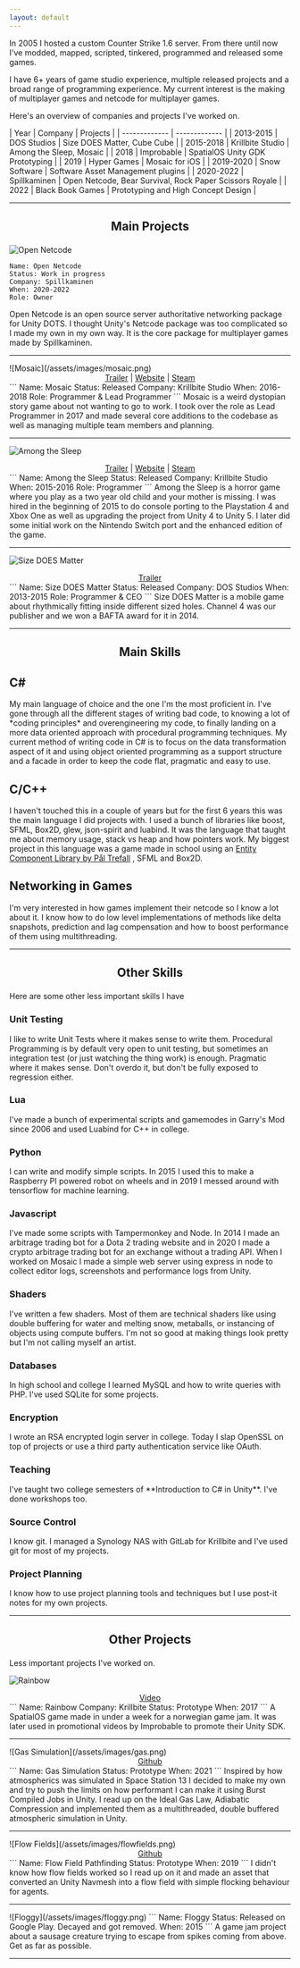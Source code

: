 ```yaml
---
layout: default
---
```

In 2005 I hosted a custom Counter Strike 1.6 server. From there until now I've modded, mapped, scripted, tinkered, programmed and released some games.

I have 6+ years of game studio experience, multiple released projects and a broad range of programming experience. 
My current interest is the making of multiplayer games and netcode for multiplayer games.

Here's an overview of companies and projects I've worked on.

| Year  | Company | Projects |
| ------------- | ------------- |
| 2013-2015  | DOS Studios | Size DOES Matter, Cube Cube |
| 2015-2018  | Krillbite Studio | Among the Sleep, Mosaic |
| 2018  | Improbable | SpatialOS Unity GDK Prototyping |
| 2019  | Hyper Games | Mosaic for iOS |
| 2019-2020  | Snow Software  | Software Asset Management plugins |
| 2020-2022  | Spillkaminen | Open Netcode, Bear Survival, Rock Paper Scissors Royale |
| 2022 | Black Book Games | Prototyping and High Concept Design |
<hr>

<h2>
  <p align="center">
  Main Projects
  </p>
</h2>

![Open Netcode](/assets/images/netcode.png)
```
Name: Open Netcode
Status: Work in progress
Company: Spillkaminen
When: 2020-2022
Role: Owner
```
Open Netcode is an open source server authoritative networking package for Unity DOTS. I thought Unity's Netcode package was too complicated so I made my own in my own way. It is the core package for multiplayer games made by Spillkaminen.

<hr>
![Mosaic](/assets/images/mosaic.png)
<div style="text-align: center">
  <a href="https://www.youtube.com/watch?v=yLuJ2WqwTJE" target="_blank">Trailer</a>
   | 
  <a href="https://www.mosaiccorp.biz/" target="_blank">Website</a>
   | 
  <a href="https://store.steampowered.com/app/349270/Mosaic/" target="_blank">Steam</a>
</div>
```
Name: Mosaic
Status: Released
Company: Krillbite Studio
When: 2016-2018
Role: Programmer & Lead Programmer
```
Mosaic is a weird dystopian story game about not wanting to go to work. I took over the role as Lead Programmer in 2017 and made several core additions to the codebase as well as managing multiple team members and planning. 
<hr> 

![Among the Sleep](/assets/images/amongthesleep.png)
<div style="text-align: center">
  <a href="https://www.youtube.com/watch?v=xx-JIfxHXGs" target="_blank">Trailer</a>
   | 
  <a href="http://www.amongthesleep.com/" target="_blank">Website</a>
   | 
  <a href="https://store.steampowered.com/app/250620/Among_the_Sleep__Enhanced_Edition/" target="_blank">Steam</a>
</div>
```
Name: Among the Sleep
Status: Released
Company: Krillbite Studio
When: 2015-2016
Role: Programmer
```
Among the Sleep is a horror game where you play as a two year old child and your mother is missing. I was hired in the beginning of 2015 to do console porting to the Playstation 4 and Xbox One as well as upgrading the project from Unity 4 to Unity 5. I later did some initial work on the Nintendo Switch port and the enhanced edition of the game.
<hr> 

![Size DOES Matter](/assets/images/sizedoesmatter.png)
<div style="text-align: center">
  <a href="https://www.youtube.com/watch?v=XskLH-hOQgs" target="_blank">Trailer</a>
</div>
```
Name: Size DOES Matter
Status: Released
Company: DOS Studios
When: 2013-2015
Role: Programmer & CEO
```
Size DOES Matter is a mobile game about rhythmically fitting inside different sized holes. Channel 4 was our publisher and we won a BAFTA award for it in 2014.
<hr>
<h2>
  <p align="center">
  Main Skills
  </p>
</h2>
<h2>
C#
</h2>
My main language of choice and the one I'm the most proficient in. I've gone through all the different stages of writing bad code, to knowing a lot of *coding principles* and overengineering my code, to finally landing on a more data oriented approach with procedural programming techniques. My current method of writing code in C# is to focus on the data transformation aspect of it and using object oriented programming as a support structure and a facade in order to keep the code flat, pragmatic and easy to use.

<h2>
C/C++
</h2>
I haven't touched this in a couple of years but for the first 6 years this was the main language I did projects with. I used a bunch of libraries like boost, SFML, Box2D, glew, json-spirit and luabind. It was the language that taught me about memory usage, stack vs heap and how pointers work. My biggest project in this language was a game made in school using an 
<a href="https://github.com/ptrefall/propcomp">Entity Component Library by Pål Trefall</a>
, SFML and Box2D.

<h2>
Networking in Games
</h2>
I'm very interested in how games implement their netcode so I know a lot about it. I know how to do low level implementations of methods like delta snapshots, prediction and lag compensation and how to boost performance of them using multithreading.

<hr> 
<h2>
  <p align="center">
  Other Skills
  </p>
</h2>
Here are some other less important skills I have
<br/>

<h3>
Unit Testing
</h3> 
I like to write Unit Tests where it makes sense to write them. Procedural Programming is by default very open to unit testing, but sometimes an integration test (or just watching the thing work) is enough. Pragmatic where it makes sense. Don't overdo it, but don't be fully exposed to regression either.

<h3>
Lua
</h3>
I've made a bunch of experimental scripts and gamemodes in Garry's Mod since 2006 and used Luabind for C++ in college.

<h3>
Python
</h3>
I can write and modify simple scripts. In 2015 I used this to make a Raspberry PI powered robot on wheels and in 2019 I messed around with tensorflow for machine learning. 

<h3>
Javascript
</h3>
I've made some scripts with Tampermonkey and Node. In 2014 I made an arbitrage trading bot for a Dota 2 trading website and in 2020 I made a crypto arbitrage trading bot for an exchange without a trading API. When I worked on Mosaic I made a simple web server using express in node to collect editor logs, screenshots and performance logs from Unity.

<h3>
Shaders
</h3>
I've written a few shaders. Most of them are technical shaders like using double buffering for water and melting snow, metaballs, or instancing of objects using compute buffers. I'm not so good at making things look pretty but I'm not calling myself an artist. 

<h3>
Databases
</h3>
In high school and college I learned MySQL and how to write queries with PHP. I've used SQLite for some projects.

<h3>
Encryption
</h3>
I wrote an RSA encrypted login server in college. Today I slap OpenSSL on top of projects or use a third party authentication service like OAuth. 

<h3>
Teaching
</h3>
I've taught two college semesters of **Introduction to C# in Unity**. I've done workshops too.

<h3>
Source Control
</h3>
I know git. I managed a Synology NAS with GitLab for Krillbite and I've used git for most of my projects.

<h3>
Project Planning
</h3>
I know how to use project planning tools and techniques but I use post-it notes for my own projects.

<hr>
<h2>
  <p align="center">
  Other Projects
  </p>
</h2>

Less important projects I've worked on.

![Rainbow](/assets/images/rainbow.png)
<div style="text-align: center">
  <a href="https://www.youtube.com/watch?v=VamCsnV-or4" target="_blank">Video</a>
</div>
```
Name: Rainbow
Company: Krillbite
Status: Prototype
When: 2017
```
A SpatialOS game made in under a week for a norwegian game jam. It was later used in promotional videos by Improbable to promote their Unity SDK. 

<hr>
![Gas Simulation](/assets/images/gas.png)
<div style="text-align: center">
  <a href="https://github.com/polartron/gas-flow" target="_blank">Github</a>
</div>
```
Name: Gas Simulation
Status: Prototype
When: 2021
```
Inspired by how atmospherics was simulated in Space Station 13 I decided to make my own and try to push the limits on how performant I can make it using Burst Compiled Jobs in Unity. I read up on the Ideal Gas Law, Adiabatic Compression and implemented them as a multithreaded, double buffered atmospheric simulation in Unity. 

<hr> 
![Flow Fields](/assets/images/flowfields.png)
<div style="text-align: center">
  <a href="https://github.com/polartron/FlowFields" target="_blank">Github</a>
</div>
```
Name: Flow Field Pathfinding
Status: Prototype
When: 2019
```
I didn't know how flow fields worked so I read up on it and made an asset that converted an Unity Navmesh into a flow field with simple flocking behaviour for agents.

<hr> 
![Floggy](/assets/images/floggy.png)
```
Name: Floggy
Status: Released on Google Play. Decayed and got removed.
When: 2015
```
A game jam project about a sausage creature trying to escape from spikes coming from above. Get as far as possible.
<hr> 

